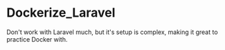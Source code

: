 # Dockerize_Laravel
Don't work with Laravel much, but it's setup is complex, making it great to practice Docker with.

